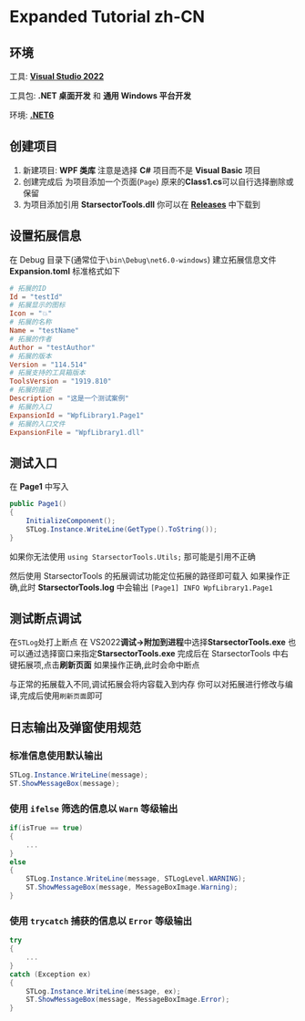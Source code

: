 # Expanded Tutorial zh-CN

## 环境

工具: **[Visual Studio 2022](https://visualstudio.microsoft.com/zh-hans/vs/)**

工具包: **.NET 桌面开发** 和 **通用 Windows 平台开发**

环境: **[.NET6](https://dotnet.microsoft.com/zh-cn/download/dotnet/6.0)**

## 创建项目

1. 新建项目: **WPF 类库**
   注意是选择 **C#** 项目而不是 **Visual Basic** 项目
2. 创建完成后 为项目添加一个页面(`Page`)
   原来的**Class1.cs**可以自行选择删除或保留
3. 为项目添加引用 **StarsectorTools.dll**
   你可以在 **[Releases](https://github.com/Hakoyu/StarsectorTools/releases)** 中下载到

## 设置拓展信息

在 Debug 目录下(通常位于`\bin\Debug\net6.0-windows`)
建立拓展信息文件 **Expansion.toml**
标准格式如下

```toml
# 拓展的ID
Id = "testId"
# 拓展显示的图标
Icon = "💥"
# 拓展的名称
Name = "testName"
# 拓展的作者
Author = "testAuthor"
# 拓展的版本
Version = "114.514"
# 拓展支持的工具箱版本
ToolsVersion = "1919.810"
# 拓展的描述
Description = "这是一个测试案例"
# 拓展的入口
ExpansionId = "WpfLibrary1.Page1"
# 拓展的入口文件
ExpansionFile = "WpfLibrary1.dll"
```

## 测试入口

在 **Page1** 中写入

```csharp
public Page1()
{
    InitializeComponent();
    STLog.Instance.WriteLine(GetType().ToString());
}
```

如果你无法使用 `using StarsectorTools.Utils;`
那可能是引用不正确

然后使用 StarsectorTools 的拓展调试功能定位拓展的路径即可载入
如果操作正确,此时 **StarsectorTools.log** 中会输出 `[Page1] INFO WpfLibrary1.Page1`

## 测试断点调试

在`STLog`处打上断点
在 VS2022**调试->附加到进程**中选择**StarsectorTools.exe**
也可以通过选择窗口来指定**StarsectorTools.exe**
完成后在 StarsectorTools 中右键拓展项,点击**刷新页面**
如果操作正确,此时会命中断点

与正常的拓展载入不同,调试拓展会将内容载入到内存
你可以对拓展进行修改与编译,完成后使用`刷新页面`即可

## 日志输出及弹窗使用规范

### 标准信息使用默认输出

```csharp
STLog.Instance.WriteLine(message);
ST.ShowMessageBox(message);
```

### 使用 `ifelse` 筛选的信息以 `Warn` 等级输出

```csharp
if(isTrue == true)
{
    ...
}
else
{
    STLog.Instance.WriteLine(message, STLogLevel.WARNING);
    ST.ShowMessageBox(message, MessageBoxImage.Warning);
}
```

### 使用 `trycatch` 捕获的信息以 `Error` 等级输出

```csharp
try
{
    ...
}
catch (Exception ex)
{
    STLog.Instance.WriteLine(message, ex);
    ST.ShowMessageBox(message, MessageBoxImage.Error);
}
```
